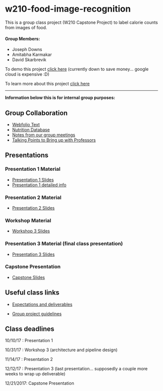 # w210-food-image-recognition
This is a group class project (W210 Capstone Project) to label calorie counts from images of food.

#### Group Members: 
* Joseph Downs
* Amitabha Karmakar
* David Skarbrevik

To demo this project [click here](https://foodhud-project.appspot.com/) (currently down to save money... google cloud is expensive :D)

To learn more about this project [click here](https://dskarbrevik.github.io/w210-food-image-recognition/)


***


**Information below this is for internal group purposes:**

## Group Collaboration
* [Webfolio Text](https://docs.google.com/document/d/1lMwLMBSpuIRvlleKZiKhpCLzDRQ0NKcXOSp4JT5NfLs/edit?usp=sharing)
* [Nutrition Database](https://docs.google.com/spreadsheets/d/1J9jZtch8Zd01NfRnqFKGuwWGfWGEhWtPb7L3PMWHBOc/edit?usp=sharing)
* [Notes from our group meetings](https://docs.google.com/document/d/1ZRbHr85DDHyFNUwm1Y-xX-1y0ikdkIl3YG1EOnwC0fE/edit)
* [Talking Points to Bring up with Professors](https://docs.google.com/document/d/1eH1uGR09w2Sx4AwPajQTAoYM89-7oW7vZiX4jav97zw/edit?usp=sharing)

## Presentations

### Presentation 1 Material
* [Presentation 1 Slides](https://docs.google.com/presentation/d/1sENv0nJ4NePzaM3W_ue4z5ibSIiScoV83BRom1V7Cts/edit?usp=sharing)
* [Presentation 1 detailed info](https://docs.google.com/document/d/1as0cTnEzsx_7RPxhFRcnqhHd4dK513UjoWxaV63sB7k/edit?usp=sharing)

### Presentation 2 Material
* [Presentation 2 Slides](https://docs.google.com/presentation/d/1UWHfTw3S9Bb0dxZgoVWWJ1--I2-0bGQIqng3hS7cLgs/edit?usp=sharing)

### Workshop Material
* [Workshop 3 Slides](https://docs.google.com/presentation/d/1B3jfyS-w944U3l0hexdWsBhgDp36QlR_N21YjB8G5nw/edit?usp=sharing)

### Presentation 3 Material (final class presentation)
* [Presentation 3 Slides](https://docs.google.com/presentation/d/1HkmfbsswxrPRiLoZlBnUyxFR0_BirJmmvlY8KKOAjMA/edit?usp=sharing)

### Capstone Presentation
* [Capstone Slides](https://docs.google.com/presentation/d/1Tqte_rH1MhuyMVbnnJ5LpxjiplYjIn4FtdRMFdLfIOo/edit?usp=sharing)

## Useful class links

* [Expectations and deliverables](https://docs.google.com/document/d/16K7DXZ6S2Npp3DCzTI--TSAD8kXtRq7N2nsLoDm-EyY/edit)

* [Group project guidelines](https://docs.google.com/document/d/19nNX8YWXchRivXPseNrR9A6Pg80_tSnfT318TCQIVKQ/edit)

## Class deadlines

10/10/17 : Presentation 1

10/31/17 : Workshop 3 (architecture and pipeline design)

11/14/17 : Presentation 2

12/12/17 : Presentation 3 (last presentation... supposedly a couple more weeks to wrap up deliverable)

12/21/2017: Capstone Presentation
